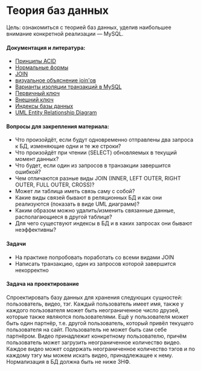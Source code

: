 Теория баз данных
=====

Цель: ознакомиться с теорией баз данных, уделив наибольшее внимание конкретной реализации &mdash; MySQL.

#### Документация и литература:
- [Принципы ACID](http://ru.wikipedia.org/wiki/ACID)
- [Нормальные формы](http://ru.wikipedia.org/wiki/%D0%9D%D0%BE%D1%80%D0%BC%D0%B0%D0%BB%D1%8C%D0%BD%D0%B0%D1%8F_%D1%84%D0%BE%D1%80%D0%BC%D0%B0)
- [JOIN](http://ru.wikipedia.org/wiki/Join_(SQL))
- [визуальное объяснение join'ов](http://vas3k.ru/blog/97/)
- [Варианты изоляции транзакций в MySQL](http://dev.mysql.com/doc/refman/5.0/en/set-transaction.html)
- [Первичный ключ](http://ru.wikipedia.org/wiki/%D0%9F%D0%B5%D1%80%D0%B2%D0%B8%D1%87%D0%BD%D1%8B%D0%B9_%D0%BA%D0%BB%D1%8E%D1%87)
- [Внешний ключ](http://ru.wikipedia.org/wiki/%D0%92%D0%BD%D0%B5%D1%88%D0%BD%D0%B8%D0%B9_%D0%BA%D0%BB%D1%8E%D1%87)
- [Индексы базы данных](http://ru.wikipedia.org/wiki/%D0%98%D0%BD%D0%B4%D0%B5%D0%BA%D1%81_(%D0%B1%D0%B0%D0%B7%D1%8B_%D0%B4%D0%B0%D0%BD%D0%BD%D1%8B%D1%85))
- [UML Entity Relationship Diagram](http://www.ibm.com/developerworks/rational/library/content/03July/2500/2785/2785_uml.pdf)


#### Вопросы для закрепления материала:
- Что произойдёт, если будут одновременно отправлены два запроса к БД, изменяющие одни и те же строки?
- Что произойдёт при чтении (SELECT) обновляемых в текущий момент данных?
- Что будет, если один из запросов в транзакции завершится ошибкой?
- Чем отличаются разные виды JOIN (INNER, LEFT OUTER, RIGHT OUTER, FULL OUTER, CROSS)?
- Может ли таблица иметь связь саму с собой?
- Какие виды связей бывают в реляционных БД и как они реализуются (показать в виде UML диаграмм)?
- Каким образом можно удалить/изменить связанные данные, располагающиеся в другой таблице?
- Для чего существуют индексы в БД и в каких запросах они бывают неэффективны?


#### Задачи
- На практике попробовать поработать со всеми видами JOIN
- Написать транзакцию, один из запросов которой завершится некорректно

#### Задача на проектирование
Спроектировать базу данных для хранения следующих сущностей: пользователь, видео, тэг.
Каждый пользователь имеет имя, также у каждого пользователя может быть неограниченное число друзей, которые также являются пользователями. Ещё у пользователя может быть один партнёр, т.е. другой пользователь, который привёл текущего пользователя на сайт. Пользователь не может быть сам себе партнёром.
Видео принадлежит конкретному пользователю, причём пользователь может загрузить неограниченное количество видео.
Каждое видео может содержать неограниченное количество тэгов и по каждому тэгу мы можем искать видео, принадлежащее к нему.
Нормализация в БД должна быть не ниже 3НФ.
